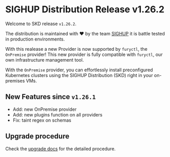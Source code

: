 # SIGHUP Distribution Release v1.26.2

Welcome to SKD release `v1.26.2`.

The distribution is maintained with ❤️ by the team [SIGHUP](https://sighup.io/) it is battle tested in production environments.

With this realease a new Provider is now supported by `furyctl`, the `OnPremise` provider!
This new provider is fully compatible with `furyctl`, our own infrastructure management tool.

With the `OnPremise` provider, you can effortlessly install preconfigured Kubernetes clusters using the SIGHUP Distribution (SKD) right in your on-premises VMs.

## New Features since `v1.26.1`

- Add: new OnPremise provider
- Add: new plugins function on all providers
- Fix: taint regex on schemas

## Upgrade procedure

Check the [upgrade docs](https://github.com/sighupio/furyctl/tree/main/docs/upgrades/kfd/README.md) for the detailed procedure.
